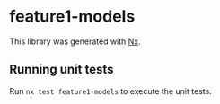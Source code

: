 # feature1-models

This library was generated with [Nx](https://nx.dev).

## Running unit tests

Run `nx test feature1-models` to execute the unit tests.
